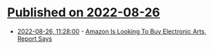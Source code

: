 # [Published on 2022-08-26](index.md)

* [2022-08-26, 11:28:00](https://slashdot.org/story/22/08/26/1127257/amazon-is-looking-to-buy-electronic-arts-report-says?utm_source=rss1.0mainlinkanon&utm_medium=feed) - [Amazon Is Looking To Buy Electronic Arts, Report Says](https://slashdot.org/story/22/08/26/1127257/amazon-is-looking-to-buy-electronic-arts-report-says?utm_source=rss1.0mainlinkanon&utm_medium=feed)
